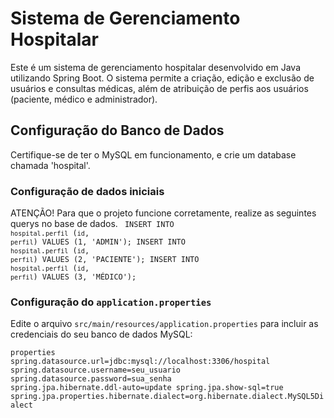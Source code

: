 # Sistema de Gerenciamento Hospitalar

Este é um sistema de gerenciamento hospitalar desenvolvido em Java utilizando Spring Boot. O sistema permite a criação, edição e exclusão de usuários e consultas médicas, além de atribuição de perfis aos usuários (paciente, médico e administrador).

## Configuração do Banco de Dados

Certifique-se de ter o MySQL em funcionamento, e crie um database chamada 'hospital'.


### Configuração de dados iniciais

ATENÇÃO! Para que o projeto funcione corretamente, realize as seguintes querys no base de dados.
<code>
INSERT INTO `hospital`.`perfil` (`id`, `perfil`) VALUES (1, 'ADMIN');
INSERT INTO `hospital`.`perfil` (`id`, `perfil`) VALUES (2, 'PACIENTE');
INSERT INTO `hospital`.`perfil` (`id`, `perfil`) VALUES (3, 'MÉDICO');</code>


### Configuração do `application.properties`

Edite o arquivo `src/main/resources/application.properties` para incluir as credenciais do seu banco de dados MySQL:

<code>properties
spring.datasource.url=jdbc:mysql://localhost:3306/hospital
spring.datasource.username=seu_usuario
spring.datasource.password=sua_senha
spring.jpa.hibernate.ddl-auto=update
spring.jpa.show-sql=true
spring.jpa.properties.hibernate.dialect=org.hibernate.dialect.MySQL5Dialect</code>


